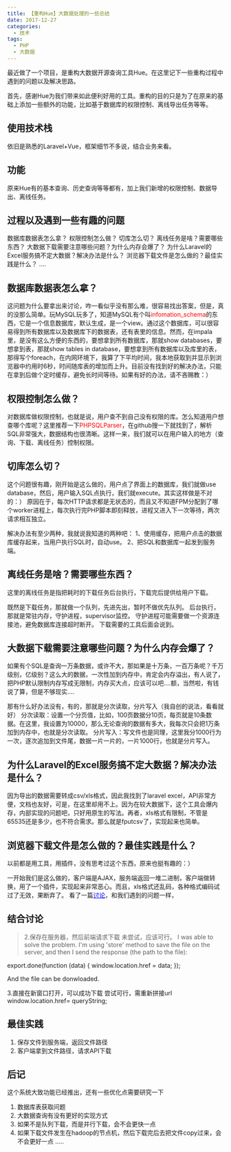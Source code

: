 ```yaml
---
title: 【重构Hue】大数据处理的一些总结
date: 2017-12-27
categories:
  - 技术
tags: 
  - PHP 
  - 大数据
---
```

最近做了一个项目，是重构大数据开源查询工具Hue。在这里记下一些重构过程中遇到的问题以及解决思路。

首先，感谢Hue为我们带来如此便利好用的工具。重构的目的只是为了在原来的基础上添加一些额外的功能，比如基于数据库的权限控制、离线导出任务等等。

## 使用技术栈

依旧是熟悉的Laravel+Vue，框架细节不多说，结合业务来看。

## 功能

原来Hue有的基本查询、历史查询等等都有，加上我们新增的权限控制、数据导出、离线任务。

## 过程以及遇到一些有趣的问题

数据库数据表怎么拿？
权限控制怎么做？
切库怎么切？
离线任务是啥？需要哪些东西？
大数据下载需要注意哪些问题？为什么内存会爆了？
为什么Laravel的Excel服务搞不定大数据？解决办法是什么？
浏览器下载文件是怎么做的？最佳实践是什么？
....

## 数据库数据表怎么拿？

这问题为什么要拿出来讨论，咋一看似乎没有那么难，很容易找出答案，但是，真的没那么简单。玩MySQL玩多了，知道MySQL有个叫<span style="color: #ff0000;">infomation_schema</span>的东西，它是一个信息数据库，默认生成，是一个view。通过这个数据库，可以很容易得到所有数据库以及数据库下的数据表，还有表里的信息。然而，在impala里，是没有这么方便的东西的，要想拿到所有数据库，那就show databases，要想拿到表，那就show tables in database，要想拿到所有数据库以及库里的表，那得写个foreach，在内网环境下，我算了下平均时间，我本地获取到并显示到浏览器中约用时6秒，时间随库表的增加而上升。目前没有找到好的解决办法，只能在拿到后做个定时缓存，避免长时间等待。如果有好的办法，请不吝赐教：）

## 权限控制怎么做？

对数据库做权限控制，也就是说，用户查不到自己没有权限的库。怎么知道用户想查哪个库呢？这里推荐一下<span style="color: #ff0000;">PHPSQLParser</span>，在github搜一下就找到了，解析SQL非常强大，数据结构也很清晰。这样一来，我们就可以在用户输入的地方（查询、下载、离线任务）控制权限。

## 切库怎么切？

这个问题很有趣，刚开始是这么做的，用户点了界面上的数据库，我们就做use database，然后，用户输入SQL点执行，我们就execute。其实这样做是不对的：）
原因在于，每次HTTP请求都是无状态的，而且又不知道FPM分配到了哪个worker进程上，每次执行完PHP脚本即刻释放，进程又进入下一次等待，两次请求相互独立。

解决办法有至少两种，我就说我知道的两种吧：
1、使用缓存，把用户点击的数据库缓存起来，当用户执行SQL时，自动use。
2、把SQL和数据库一起发到服务端。

## 离线任务是啥？需要哪些东西？

这里的离线任务是指把耗时的下载任务后台执行，下载完后提供给用户下载。

既然是下载任务，那就做一个队列，先进先出，暂时不做优先队列。
后台执行，那就是常驻内存，守护进程，supervisor监控。
守护进程可能需要做一个资源连接池，避免数据库连接超时断开。
下载需要的工具后面会说到。

## 大数据下载需要注意哪些问题？为什么内存会爆了？

如果有个SQL是查询一万条数据，或许不大，那如果是十万条，一百万条呢？千万级别，亿级别？这么大的数据，一次性加到内存中，肯定会内存溢出，有人说了，把PHP默认限制内存写成无限制，内存买大点，应该可以吧....额，当然啦，有钱说了算，但是不够现实....

那有什么好办法没有，有的，那就是分次读取，分片写入（我自创的说法，看看就好）
分次读取：设置一个分页值，比如，100页数据分10页，每页就是10条数据。在这里，我设置为10000，那么无论查询的数据有多大，我每次只会把1万条加到内存中，也就是分次读取。
分片写入：写文件也是同理，这里我分1000行为一次，逐次追加到文件尾，数据一片一片的，一片1000行，也就是分片写入。

## 为什么Laravel的Excel服务搞不定大数据？解决办法是什么？

因为导出的数据需要转成csv/xls格式，因此我找到了laravel excel，API非常方便，文档也友好，可是，在这里却用不上。因为在较大数据下，这个工具会爆内存，内部实现的问题吧，只好用原生的写法。再者，xls格式有限制，不管是65535还是多少，也不符合需求。那么就是fputcsv了，实现起来也简单。

## 浏览器下载文件是怎么做的？最佳实践是什么？

以前都是用工具，用插件，没有思考过这个东西，原来也挺有趣的：）

一开始我们是这么做的，客户端是AJAX，服务端返回一堆二进制，客户端做转换，用了一个插件，实现起来非常恶心。而且，xls格式还乱码，各种格式编码试过了无效，果断弃了。
看了一篇<span style="color: #0000ff;"><a style="color: #0000ff;" href="https://laravel-china.org/topics/6027/laravel-excel-uses-the-ajax-request-and-cannot-download-it-scheme-vue-axios-excel">讨论</a></span>，和我们遇到的问题一样，

## 结合讨论

>2.保存在服务器，然后前端请求下载
未尝试，应该可行。
I was able to solve the problem. I'm using 'store' method to save the file on the server, and then I send the response (the path to the file):

export.done(function (data) {
window.location.href = data;
});

And the file can be donwloaded.

3.直接在新窗口打开，可以成功下载 尝试可行，需重新拼接url
window.location.href= queryString;
>

## 最佳实践

1. 保存文件到服务端，返回文件路径
2. 客户端拿到文件路径，请求API下载

## 后记

这个系统大致功能已经推出，还有一些优化点需要研究一下
1. 数据库表获取问题
2. 大数据查询有没有更好的实现方式
3. 如果不是队列下载，而是并行下载，会不会更快一点
4. 如果下载文件发生在hadoop的节点机，然后下载完后去把文件copy过来，会不会更好一点
.....